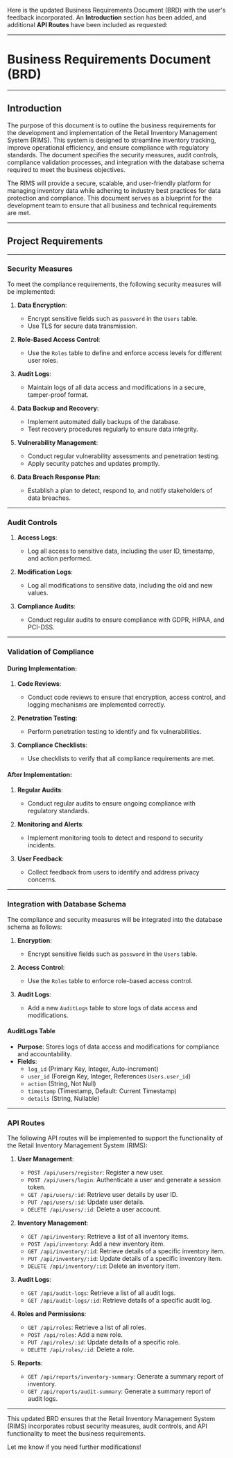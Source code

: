 Here is the updated Business Requirements Document (BRD) with the user's feedback incorporated. An **Introduction** section has been added, and additional **API Routes** have been included as requested:

---

# Business Requirements Document (BRD)

---

## **Introduction**

The purpose of this document is to outline the business requirements for the development and implementation of the Retail Inventory Management System (RIMS). This system is designed to streamline inventory tracking, improve operational efficiency, and ensure compliance with regulatory standards. The document specifies the security measures, audit controls, compliance validation processes, and integration with the database schema required to meet the business objectives.

The RIMS will provide a secure, scalable, and user-friendly platform for managing inventory data while adhering to industry best practices for data protection and compliance. This document serves as a blueprint for the development team to ensure that all business and technical requirements are met.

---

## **Project Requirements**

---

### **Security Measures**

To meet the compliance requirements, the following security measures will be implemented:

1. **Data Encryption**:
   - Encrypt sensitive fields such as `password` in the `Users` table.
   - Use TLS for secure data transmission.

2. **Role-Based Access Control**:
   - Use the `Roles` table to define and enforce access levels for different user roles.

3. **Audit Logs**:
   - Maintain logs of all data access and modifications in a secure, tamper-proof format.

4. **Data Backup and Recovery**:
   - Implement automated daily backups of the database.
   - Test recovery procedures regularly to ensure data integrity.

5. **Vulnerability Management**:
   - Conduct regular vulnerability assessments and penetration testing.
   - Apply security patches and updates promptly.

6. **Data Breach Response Plan**:
   - Establish a plan to detect, respond to, and notify stakeholders of data breaches.

---

### **Audit Controls**

1. **Access Logs**:
   - Log all access to sensitive data, including the user ID, timestamp, and action performed.

2. **Modification Logs**:
   - Log all modifications to sensitive data, including the old and new values.

3. **Compliance Audits**:
   - Conduct regular audits to ensure compliance with GDPR, HIPAA, and PCI-DSS.

---

### **Validation of Compliance**

#### **During Implementation**:
1. **Code Reviews**:
   - Conduct code reviews to ensure that encryption, access control, and logging mechanisms are implemented correctly.

2. **Penetration Testing**:
   - Perform penetration testing to identify and fix vulnerabilities.

3. **Compliance Checklists**:
   - Use checklists to verify that all compliance requirements are met.

#### **After Implementation**:
1. **Regular Audits**:
   - Conduct regular audits to ensure ongoing compliance with regulatory standards.

2. **Monitoring and Alerts**:
   - Implement monitoring tools to detect and respond to security incidents.

3. **User Feedback**:
   - Collect feedback from users to identify and address privacy concerns.

---

### **Integration with Database Schema**

The compliance and security measures will be integrated into the database schema as follows:

1. **Encryption**:
   - Encrypt sensitive fields such as `password` in the `Users` table.

2. **Access Control**:
   - Use the `Roles` table to enforce role-based access control.

3. **Audit Logs**:
   - Add a new `AuditLogs` table to store logs of data access and modifications.

#### **AuditLogs Table**
- **Purpose**: Stores logs of data access and modifications for compliance and accountability.
- **Fields**:
  - `log_id` (Primary Key, Integer, Auto-increment)
  - `user_id` (Foreign Key, Integer, References `Users.user_id`)
  - `action` (String, Not Null)
  - `timestamp` (Timestamp, Default: Current Timestamp)
  - `details` (String, Nullable)

---

### **API Routes**

The following API routes will be implemented to support the functionality of the Retail Inventory Management System (RIMS):

1. **User Management**:
   - `POST /api/users/register`: Register a new user.
   - `POST /api/users/login`: Authenticate a user and generate a session token.
   - `GET /api/users/:id`: Retrieve user details by user ID.
   - `PUT /api/users/:id`: Update user details.
   - `DELETE /api/users/:id`: Delete a user account.

2. **Inventory Management**:
   - `GET /api/inventory`: Retrieve a list of all inventory items.
   - `POST /api/inventory`: Add a new inventory item.
   - `GET /api/inventory/:id`: Retrieve details of a specific inventory item.
   - `PUT /api/inventory/:id`: Update details of a specific inventory item.
   - `DELETE /api/inventory/:id`: Delete an inventory item.

3. **Audit Logs**:
   - `GET /api/audit-logs`: Retrieve a list of all audit logs.
   - `GET /api/audit-logs/:id`: Retrieve details of a specific audit log.

4. **Roles and Permissions**:
   - `GET /api/roles`: Retrieve a list of all roles.
   - `POST /api/roles`: Add a new role.
   - `PUT /api/roles/:id`: Update details of a specific role.
   - `DELETE /api/roles/:id`: Delete a role.

5. **Reports**:
   - `GET /api/reports/inventory-summary`: Generate a summary report of inventory.
   - `GET /api/reports/audit-summary`: Generate a summary report of audit logs.

---

This updated BRD ensures that the Retail Inventory Management System (RIMS) incorporates robust security measures, audit controls, and API functionality to meet the business requirements.

Let me know if you need further modifications!